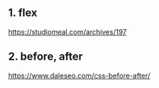 ## 1. flex

https://studiomeal.com/archives/197


## 2. before, after

https://www.daleseo.com/css-before-after/


